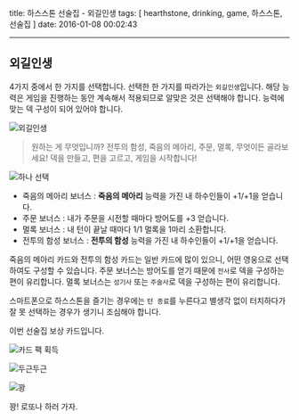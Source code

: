 title: 하스스톤 선술집 - 외길인생
tags: [ hearthstone, drinking, game, 하스스톤, 선술집  ]
date: 2016-01-08 00:02:43

---

## 외길인생

4가지 중에서 한 가지를 선택합니다. 선택한 한 가지를 따라가는 `외길인생`입니다. 해당 능력은 게임을 진행하는 동안 계속해서 적용되므로 알맞은 것은 선택해야 합니다. 능력에 맞는 덱 구성이 되어 있어야 합니다.

![외길인생](https://goo.gl/ba51TD)

> 원하는 게 무엇입니까? 전투의 함성, 죽음의 메아리, 주문, 멀록, 무엇이든 골라보세요! 덱을 만들고, 편을 고르고, 게임을 시작합니다!

![하나 선택](https://goo.gl/scN1Wy)


* 죽음의 메아리 보너스 : **죽음의 메아리** 능력을 가진 내 하수인들이 +1/+1을 얻습니다. 
* 주문 보너스 : 내가 주문을 시전할 때마다 방어도를 +3 얻습니다.
* 멀록 보너스 : 내 턴이 끝날 때마다 1/1 멀록을 1마리 소환합니다.
* 전투의 함성 보너스 : **전투의 함성** 능력을 가진 내 하수인들이 +1/+1을 얻습니다.

죽음의 메아리 카드와 전투의 함성 카드는 일반 카드에 많이 있으니, 어떤 영웅으로 선택하여도 구성할 수 있습니다. 주문 보너스는 방어도를 얻기 때문에 `전사`로 덱을 구성하는 편이 유리합니다. 멀록 보너스는 `성기사` 또는 `주술사`로 덱을 구성하는 편이 유리합니다. 

스마트폰으로 하스스톤을 즐기는 경우에는 `턴 종료`를 누른다고 별생각 없이 터치하다가 잘 못 선택하는 경우가 생기니 조심해야 합니다. 

이번 선술집 보상 카드입니다.

![카드 팩 획득](https://goo.gl/tRnMnX)

![두근두근](https://goo.gl/ANe0Qn)

![꽝](https://goo.gl/fiFwdq)

꽝! 로또나 하러 가자.